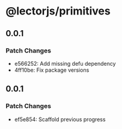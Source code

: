 # @lectorjs/primitives

## 0.0.1

### Patch Changes

- e566252: Add missing defu dependency
- 4ff10be: Fix package versions

## 0.0.1

### Patch Changes

- ef5e854: Scaffold previous progress
